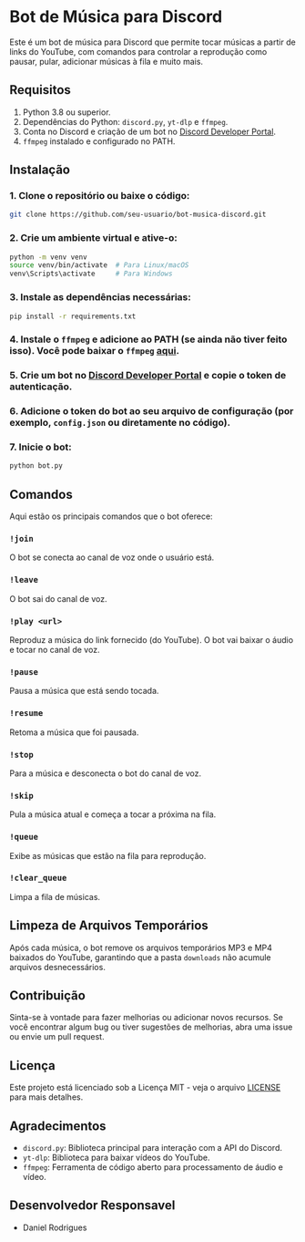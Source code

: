
# Bot de Música para Discord

Este é um bot de música para Discord que permite tocar músicas a partir de links do YouTube, com comandos para controlar a reprodução como pausar, pular, adicionar músicas à fila e muito mais.

## Requisitos

1. Python 3.8 ou superior.
2. Dependências do Python: `discord.py`, `yt-dlp` e `ffmpeg`.
3. Conta no Discord e criação de um bot no [Discord Developer Portal](https://discord.com/developers/applications).
4. `ffmpeg` instalado e configurado no PATH.

## Instalação

### 1. Clone o repositório ou baixe o código:
   ```bash
   git clone https://github.com/seu-usuario/bot-musica-discord.git
   ```

### 2. Crie um ambiente virtual e ative-o:
   ```bash
   python -m venv venv
   source venv/bin/activate  # Para Linux/macOS
   venv\Scripts\activate     # Para Windows
   ```

### 3. Instale as dependências necessárias:
   ```bash
   pip install -r requirements.txt
   ```

### 4. Instale o `ffmpeg` e adicione ao PATH (se ainda não tiver feito isso). Você pode baixar o `ffmpeg` [aqui](https://ffmpeg.org/download.html).

### 5. Crie um bot no [Discord Developer Portal](https://discord.com/developers/applications) e copie o token de autenticação.

### 6. Adicione o token do bot ao seu arquivo de configuração (por exemplo, `config.json` ou diretamente no código).

### 7. Inicie o bot:
   ```bash
   python bot.py
   ```

## Comandos

Aqui estão os principais comandos que o bot oferece:

### `!join`
O bot se conecta ao canal de voz onde o usuário está.

### `!leave`
O bot sai do canal de voz.

### `!play <url>`
Reproduz a música do link fornecido (do YouTube). O bot vai baixar o áudio e tocar no canal de voz.

### `!pause`
Pausa a música que está sendo tocada.

### `!resume`
Retoma a música que foi pausada.

### `!stop`
Para a música e desconecta o bot do canal de voz.

### `!skip`
Pula a música atual e começa a tocar a próxima na fila.

### `!queue`
Exibe as músicas que estão na fila para reprodução.

### `!clear_queue`
Limpa a fila de músicas.

## Limpeza de Arquivos Temporários

Após cada música, o bot remove os arquivos temporários MP3 e MP4 baixados do YouTube, garantindo que a pasta `downloads` não acumule arquivos desnecessários.

## Contribuição

Sinta-se à vontade para fazer melhorias ou adicionar novos recursos. Se você encontrar algum bug ou tiver sugestões de melhorias, abra uma issue ou envie um pull request.

## Licença

Este projeto está licenciado sob a Licença MIT - veja o arquivo [LICENSE](LICENSE) para mais detalhes.

## Agradecimentos

- `discord.py`: Biblioteca principal para interação com a API do Discord.
- `yt-dlp`: Biblioteca para baixar vídeos do YouTube.
- `ffmpeg`: Ferramenta de código aberto para processamento de áudio e vídeo.



## Desenvolvedor Responsavel
- Daniel Rodrigues